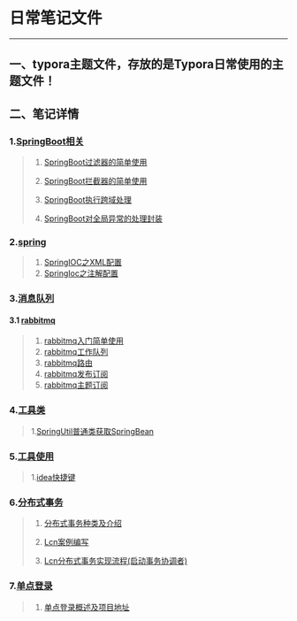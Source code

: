 # 日常笔记文件

--------------------------------------------------------------------------------



## 一、typora主题文件，存放的是Typora日常使用的主题文件！

## 二、笔记详情

### 1.[SpringBoot相关](./SpringBoot)

> 1. [SpringBoot过滤器的简单使用](./SpringBoot/SpringBoot过滤器的简单使用.md)
> 2. [SpringBoot拦截器的简单使用](./SpringBoot/SpringBoot拦截器的简单使用.md)
>
> 3. [SpringBoot执行跨域处理](./SpringBoot/SpringBoot执行跨域处理.md)
> 4.  [SpringBoot对全局异常的处理封装](./SpringBoot/SpringBoot对全局异常的处理封装.md)

### 2.[spring](./Spring)

> 1. [SpringIOC之XML配置](./Spring/SpringIOC之XML配置.md)
> 2. [SpringIoc之注解配置](./Spring/SpringIoc之注解配置.md)

### 3.[消息队列](./消息队列)

#### 3.1 [rabbitmq](./消息队列/rabbitmq)

> 1. [rabbitmq入门简单使用](./消息队列/rabbitmq/rabbitmq入门简单使用.md)
> 2. [rabbitmq工作队列](./消息队列/rabbitmq/rabbitmq工作队列.md)
> 3. [rabbitmq路由](./消息队列/rabbitmq/rabbitmq路由.md)
> 4. [rabbitmq发布订阅](./消息队列/rabbitmq/rabbitmq发布订阅.md)
> 5. [rabbitmq主题订阅](./消息队列/rabbitmq/rabbitmq主题订阅.md)

### 4.[工具类](./工具类)

> 1.[SpringUtil普通类获取SpringBean](./工具类/SpringUtil普通类获取SpringBean.md)

### 5.[工具使用](./工具使用)

> 1.[idea快捷键](./工具使用/idea快捷键.md)

### 6.[分布式事务](./分布式事务)

> 1. [分布式事务种类及介绍](./分布式事务/分布式事务种类及介绍.md)
>
> 2. [Lcn案例编写](./分布式事务/Lcn案例编写.md)
>
> 3. [Lcn分布式事务实现流程(启动事务协调者)](./分布式事务/Lcn分布式事务实现流程(启动事务协调者).md)

### 7.[单点登录](./单点登录)

> 1. [单点登录概述及项目地址](./单点登录/单点登录概述及项目地址.md)

